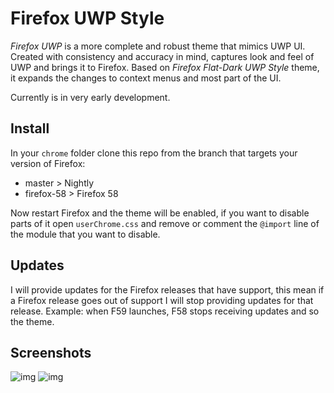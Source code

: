 # Firefox UWP Style

*Firefox UWP* is a more complete and robust theme that mimics UWP UI. Created with consistency and accuracy in mind, captures look and feel of UWP and brings it to Firefox. Based on *Firefox Flat-Dark UWP Style* theme, it expands the changes to context menus and most part of the UI.

Currently is in very early development.

## Install

In your `chrome` folder clone this repo from the branch that targets your version of Firefox:
- master > Nightly
- firefox-58 > Firefox 58

Now restart Firefox and the theme will be enabled, if you want to disable parts of it open `userChrome.css` and remove or comment the `@import` line of the module that you want to disable.

## Updates

I will provide updates for the Firefox releases that have support, this mean if a Firefox release goes out of support I will stop providing updates for that release. Example: when F59 launches, F58 stops receiving updates and so the theme.

## Screenshots

![img](https://puu.sh/zjMCd/0280547365.png)
![img](https://puu.sh/zjMEr/143cceb18f.png)
